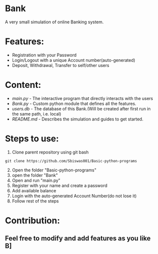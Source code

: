 # Bank
A very small simulation of online Banking system. 

# Features:
- Registration with your Password
- Login/Logout with a unique Account number(auto-generated)
- Deposit, Withdrawal, Transfer to self/other users

# Content:
- *main.py* - The interactive program that directly interacts with the users
- *Bank.py* - Custom python module that defines all the features.
- *users.db* - The database of this Bank.(Will be created after first run in the same path, i.e. local)
- *README.md* - Describes the simulation and guides to get started.

# Steps to use:
1. Clone parent repository using git bash
```
git clone https://github.com/Sbiswas001/Basic-python-programs
```
2. Open the folder "Basic-python-programs"
3. open the folder "Bank"
4. Open and run "main.py"
5. Register with your name and create a password
6. Add available balance
7. Login with the auto-generated Account Number(do not lose it)
8. Follow rest of the steps

# Contribution:
## Feel free to modify and add features as you like B]